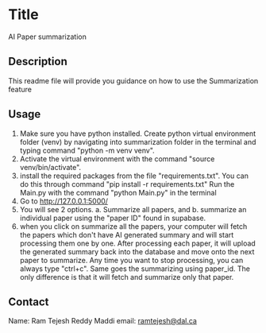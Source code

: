 # Title 
AI Paper summarization

## Description
This readme file will provide you guidance on how to use the Summarization feature

## Usage
1. Make sure you have python installed. Create python virtual environment folder (venv) by navigating into summarization folder in the terminal and typing command "python -m venv venv".
2. Activate the virtual environment with the command "source venv/bin/activate". 
3. install the required packages from the file "requirements.txt". You can do this through command "pip install -r requirements.txt"
 Run the Main.py with the command "python Main.py" in the terminal
4. Go to http://127.0.0.1:5000/
5. You will see 2 options. 
    a. Summarize all papers, and 
    b. summarize an individual paper using the "paper ID" found in supabase.
6. when you click on summarize all the papers, your computer will fetch the papers which don't have AI generated summary and will start processing them one by one. After processing each paper, it will upload the generated summary back into  the database and move onto the next paper to summarize. Any time you want to stop processing, you can always type "ctrl+c". Same goes the summarizing using paper_id. The only difference is that it will fetch and summarize only that paper.

## Contact
Name: Ram Tejesh Reddy Maddi
email: ramtejesh@dal.ca


